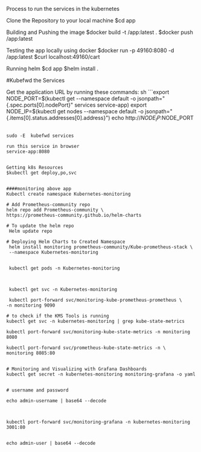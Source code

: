 Process to run the services in the kubernetes

Clone the Repository to your local machine
$cd app

Building and Pushing the image
$docker build -t  <account>/app:latest .
$docker push <account>/app:latest


Testing the app locally using docker
$docker run -p 49160:8080 -d <account>/app:latest
$curl localhost:49160/cart

Running helm 
$cd app
$helm install <app-name> .

#Kubefwd the Services

Get the application URL by running these commands:
  sh ```export NODE_PORT=$(kubectl get --namespace default -o jsonpath="{.spec.ports[0].nodePort}" services service-app)
  export NODE_IP=$(kubectl get nodes --namespace default -o jsonpath="{.items[0].status.addresses[0].address}")
  echo http://$NODE_IP:$NODE_PORT
```

sudo -E  kubefwd services 

run this service in browser
service-app:8080


Getting k8s Resources
$kubectl get deploy,po,svc


####monitoring above app
Kubectl create namespace Kubernetes-monitoring  

# Add Prometheus-community repo
helm repo add Prometheus-community \
https://prometheus-community.github.io/helm-charts

# To update the helm repo 
 Helm update repo
 
# Deploying Helm Charts to Created Namespace
 helm install monitoring prometheus-community/Kube-prometheus-stack \
 --namespace Kubernetes-monitoring
 
 
 kubectl get pods -n Kubernetes-monitoring
 
 
 
 kubectl get svc -n Kubernetes-monitoring
 
 kubectl port-forward svc/monitoring-kube-prometheus-prometheus \
-n monitoring 9090

# to check if the KMS Tools is running 
kubectl get svc -n kubernetes-monitoring | grep kube-state-metrics

kubectl port-forward svc/monitoring-kube-state-metrics -n monitoring 8080 

kubectl port-forward svc/prometheus-kube-state-metrics -n \
monitoring 8085:80 


# Monitoring and Visualizing with Grafana Dashboards
kubectl get secret -n kubernetes-monitoring monitoring-grafana -o yaml


# username and password

echo admin-username | base64 --decode



kubectl port-forward svc/monitoring-grafana -n kubernetes-monitoring 3001:80


echo admin-user | base64 --decode
